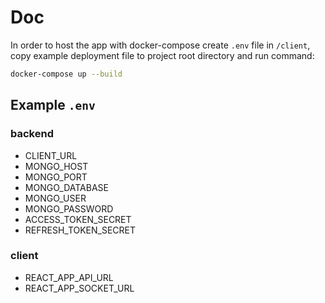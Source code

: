 # Doc

In order to host the app with docker-compose create `.env` file in `/client`, copy example deployment file to project root directory and run command: 

```bash
docker-compose up --build
```

## Example `.env`

### backend

- CLIENT_URL
- MONGO_HOST
- MONGO_PORT
- MONGO_DATABASE
- MONGO_USER
- MONGO_PASSWORD
- ACCESS_TOKEN_SECRET
- REFRESH_TOKEN_SECRET

### client

- REACT_APP_API_URL
- REACT_APP_SOCKET_URL